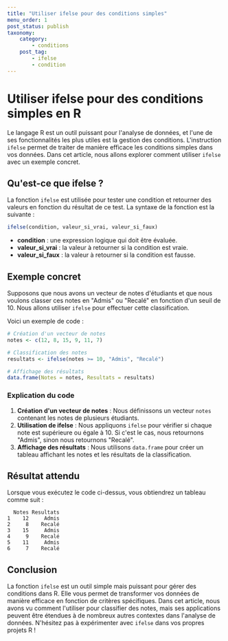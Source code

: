 ```yaml
---
title: "Utiliser ifelse pour des conditions simples"
menu_order: 1
post_status: publish
taxonomy:
    category:
        - conditions
    post_tag:
        - ifelse
        - condition
---
```


# Utiliser ifelse pour des conditions simples en R

Le langage R est un outil puissant pour l'analyse de données, et l'une de ses fonctionnalités les plus utiles est la gestion des conditions. L'instruction `ifelse` permet de traiter de manière efficace les conditions simples dans vos données. Dans cet article, nous allons explorer comment utiliser `ifelse` avec un exemple concret.

## Qu'est-ce que ifelse ?

La fonction `ifelse` est utilisée pour tester une condition et retourner des valeurs en fonction du résultat de ce test. La syntaxe de la fonction est la suivante :

```R
ifelse(condition, valeur_si_vrai, valeur_si_faux)
```

- **condition** : une expression logique qui doit être évaluée.
- **valeur_si_vrai** : la valeur à retourner si la condition est vraie.
- **valeur_si_faux** : la valeur à retourner si la condition est fausse.

## Exemple concret

Supposons que nous avons un vecteur de notes d'étudiants et que nous voulons classer ces notes en "Admis" ou "Recalé" en fonction d'un seuil de 10. Nous allons utiliser `ifelse` pour effectuer cette classification.

Voici un exemple de code :

```R
# Création d'un vecteur de notes
notes <- c(12, 8, 15, 9, 11, 7)

# Classification des notes
resultats <- ifelse(notes >= 10, "Admis", "Recalé")

# Affichage des résultats
data.frame(Notes = notes, Resultats = resultats)
```

### Explication du code

1. **Création d'un vecteur de notes** : Nous définissons un vecteur `notes` contenant les notes de plusieurs étudiants.
2. **Utilisation de ifelse** : Nous appliquons `ifelse` pour vérifier si chaque note est supérieure ou égale à 10. Si c'est le cas, nous retournons "Admis", sinon nous retournons "Recalé".
3. **Affichage des résultats** : Nous utilisons `data.frame` pour créer un tableau affichant les notes et les résultats de la classification.

## Résultat attendu

Lorsque vous exécutez le code ci-dessus, vous obtiendrez un tableau comme suit :

```
  Notes Resultats
1    12     Admis
2     8    Recalé
3    15     Admis
4     9    Recalé
5    11     Admis
6     7    Recalé
```

## Conclusion

La fonction `ifelse` est un outil simple mais puissant pour gérer des conditions dans R. Elle vous permet de transformer vos données de manière efficace en fonction de critères spécifiques. Dans cet article, nous avons vu comment l'utiliser pour classifier des notes, mais ses applications peuvent être étendues à de nombreux autres contextes dans l'analyse de données. N'hésitez pas à expérimenter avec `ifelse` dans vos propres projets R !

